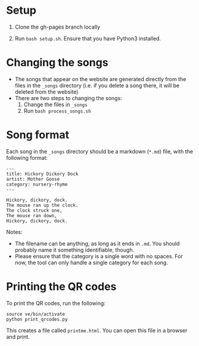 # Setup

1. Clone the gh-pages branch locally

2. Run `bash setup.sh`. Ensure that you have Python3 installed.


# Changing the songs

- The songs that appear on the website are generated directly from the files in the `_songs` directory (i.e. if you delete a song there, it will be deleted from the website)
- There are two steps to changing the songs:
  1. Change the files in `_songs`
  2. Run `bash process_songs.sh`


# Song format

Each song in the `_songs` directory should be a markdown (`*.md`) file, with the following format:

```
---
title: Hickory Dickory Dock
artist: Mother Goose
category: nursery-rhyme
---

Hickory, dickory, dock.
The mouse ran up the clock.
The clock struck one,
The mouse ran down,
Hickory, dickory, dock.
```

Notes:
* The filename can be anything, as long as it ends in `.md`. You should probably name it something identifiable, though.
* Please ensure that the category is a single word with no spaces. For now, the tool can only handle a single category for each song.


# Printing the QR codes

To print the QR codes, run the following:

```
source ve/bin/activate
python print_qrcodes.py
```

This creates a file called `printme.html`. You can open this file in a browser and print.
